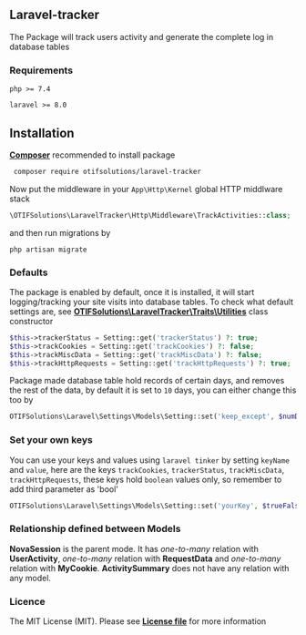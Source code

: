 ## Laravel-tracker

The Package will track users activity and generate the complete log in database tables

### Requirements
`php >= 7.4`

`laravel >= 8.0`

## Installation

[**Composer**](https://getcomposer.org/download/) recommended to install package

```sh
 composer require otifsolutions/laravel-tracker
```

Now put the middleware in your `App\Http\Kernel` global HTTP middlware stack
 
```php
\OTIFSolutions\LaravelTracker\Http\Middleware\TrackActivities::class;
```

and then run migrations by 

```
php artisan migrate
```

### Defaults

The package is enabled by default, once it is installed, it will start logging/tracking your site 
visits into database tables. To check what default settings are, 
see [**OTIFSolutions\LaravelTracker\Traits\Utilities**](https://github.com/otifsolutions/laravel-tracker/blob/main/src/Traits/Utilities.php) class constructor

```php
$this->trackerStatus = Setting::get('trackerStatus') ?: true;
$this->trackCookies = Setting::get('trackCookies') ?: false;
$this->trackMiscData = Setting::get('trackMiscData') ?: false;
$this->trackHttpRequests = Setting::get('trackHttpRequests') ?: true;
```

Package made database table hold records of certain days, and removes the rest of the data, 
by default it is set to `10` days, you can either change this too by

```php
OTIFSolutions\Laravel\Settings\Models\Setting::set('keep_except', $numDays);
```

### Set your own keys

You can use your keys and values using `laravel tinker` by setting `keyName` and `value`,
here are the keys `trackCookies`, `trackerStatus`, `trackMiscData`, `trackHttpRequests`, these keys hold
`boolean` values only, so remember to add third parameter as 'bool'

```php
OTIFSolutions\Laravel\Settings\Models\Setting::set('yourKey', $trueFalse, 'bool');
```

### Relationship defined between Models
**NovaSession** is the parent mode. It has *one-to-many* relation with **UserActivity**, 
*one-to-many* relation with **RequestData** and *one-to-many* relation with **MyCookie**. 
**ActivitySummary** does not have any relation with any model.


### Licence
The MIT License (MIT). Please see [**License file**](https://github.com/otifsolutions/laravel-tracker/blob/main/LICENSE) for more information
